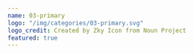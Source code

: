 ```yaml
---
name: 03-primary
logo: "/img/categories/03-primary.svg"
logo_credit: Created by Zky Icon from Noun Project
featured: true
---
```

